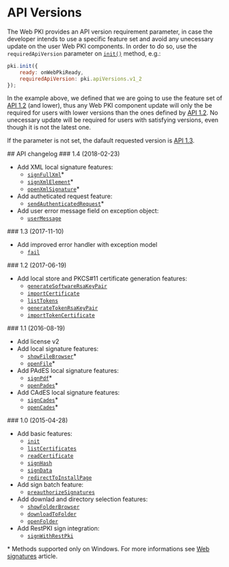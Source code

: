 # API Versions

The Web PKI provides an API version requirement parameter, in case the developer intends to use a specific feature set and avoid any unecessary update on the user Web PKI components.
In order to do so, use the `requiredApiVersion` parameter on [`init()`](https://docs.lacunasoftware.com/content/typedocs/web-pki/classes/_lacuna_web_pki_d_.lacunawebpki.html#init) method, e.g.:

```js
pki.init({
    ready: onWebPkiReady,
    requiredApiVersion: pki.apiVersions.v1_2
});
```

In the example above, we defined that we are going to use the feature set of [API 1.2](#v1-2) (and lower), thus any Web PKI component update will only the be required for users with lower versions than the ones defined by [API 1.2](#v1-2).
No unecessary update will be required for users with satisfying versions, even though it is not the latest one.

If the parameter is not set, the dafault requested version is [API 1.3](#v1-3).

<a name="changelog" />
## API changelog

<a name="v1-4" />
### 1.4 (2018-02-23)

- Add XML local signature features:
	- [`signFullXml`](https://docs.lacunasoftware.com/content/typedocs/web-pki/classes/_lacuna_web_pki_d_.lacunawebpki.html#signfullxml)&ast;
	- [`signXmlElement`](https://docs.lacunasoftware.com/content/typedocs/web-pki/classes/_lacuna_web_pki_d_.lacunawebpki.html#signxmlelement)&ast;
	- [`openXmlSignature`](https://docs.lacunasoftware.com/content/typedocs/web-pki/classes/_lacuna_web_pki_d_.lacunawebpki.html#openxmlsignature)&ast;
- Add autheticated request feature:
	- [`sendAuthenticatedRequest`](https://docs.lacunasoftware.com/content/typedocs/web-pki/classes/_lacuna_web_pki_d_.lacunawebpki.html#sendauthenticatedrequest)&ast;
- Add user error message field on exception object:
	- [`userMessage`](https://docs.lacunasoftware.com/content/typedocs/web-pki/interfaces/_lacuna_web_pki_d_.exceptionmodel.html#usermessage)


<a name="v1-3" />
### 1.3 (2017-11-10)

- Add improved error handler with exception model
	- [`fail`](https://docs.lacunasoftware.com/content/typedocs/web-pki/interfaces/_lacuna_web_pki_d_.promise.html#fail)


<a name="v1-2" />
### 1.2 (2017-06-19)

- Add local store and PKCS#11 certificate generation features:
	- [`generateSoftwareRsaKeyPair`](https://docs.lacunasoftware.com/content/typedocs/web-pki/classes/_lacuna_web_pki_d_.lacunawebpki.html#generatesoftwarersakeypair)
	- [`importCertificate`](https://docs.lacunasoftware.com/content/typedocs/web-pki/classes/_lacuna_web_pki_d_.lacunawebpki.html#importcertificate)
	- [`listTokens`](https://docs.lacunasoftware.com/content/typedocs/web-pki/classes/_lacuna_web_pki_d_.lacunawebpki.html#listtokens)
	- [`generateTokenRsaKeyPair`](https://docs.lacunasoftware.com/content/typedocs/web-pki/classes/_lacuna_web_pki_d_.lacunawebpki.html#generatetokenrsakeypair)
	- [`importTokenCertificate`](https://docs.lacunasoftware.com/content/typedocs/web-pki/classes/_lacuna_web_pki_d_.lacunawebpki.html#importtokencertificate)


<a name="v1-1" />
### 1.1 (2016-08-19)

- Add license v2
- Add local signature features:
	- [`showFileBrowser`](https://docs.lacunasoftware.com/content/typedocs/web-pki/classes/_lacuna_web_pki_d_.lacunawebpki.html#showfilebrowser)&ast;
	- [`openFile`](https://docs.lacunasoftware.com/content/typedocs/web-pki/classes/_lacuna_web_pki_d_.lacunawebpki.html#openfile)&ast;
- Add PAdES local signature features:
	- [`signPdf`](https://docs.lacunasoftware.com/content/typedocs/web-pki/classes/_lacuna_web_pki_d_.lacunawebpki.html#signpdf)&ast;
	- [`openPades`](https://docs.lacunasoftware.com/content/typedocs/web-pki/classes/_lacuna_web_pki_d_.lacunawebpki.html#openpades)&ast;
- Add CAdES local signature features:
	- [`signCades`](https://docs.lacunasoftware.com/content/typedocs/web-pki/classes/_lacuna_web_pki_d_.lacunawebpki.html#signcades)&ast;
	- [`openCades`](https://docs.lacunasoftware.com/content/typedocs/web-pki/classes/_lacuna_web_pki_d_.lacunawebpki.html#opencades)&ast;


<a name="v1-0" />
### 1.0 (2015-04-28)

- Add basic features:
	- [`init`](https://docs.lacunasoftware.com/content/typedocs/web-pki/classes/_lacuna_web_pki_d_.lacunawebpki.html#init)
	- [`listCertificates`](https://docs.lacunasoftware.com/content/typedocs/web-pki/classes/_lacuna_web_pki_d_.lacunawebpki.html#listcertificates)
	- [`readCertificate`](https://docs.lacunasoftware.com/content/typedocs/web-pki/classes/_lacuna_web_pki_d_.lacunawebpki.html#readcertificate)
	- [`signHash`](https://docs.lacunasoftware.com/content/typedocs/web-pki/classes/_lacuna_web_pki_d_.lacunawebpki.html#signhash)
	- [`signData`](https://docs.lacunasoftware.com/content/typedocs/web-pki/classes/_lacuna_web_pki_d_.lacunawebpki.html#signdata)
	- [`redirectToInstallPage`](https://docs.lacunasoftware.com/content/typedocs/web-pki/classes/_lacuna_web_pki_d_.lacunawebpki.html#redirecttoinstallpage)
- Add sign batch feature:
	- [`preauthorizeSignatures`](https://docs.lacunasoftware.com/content/typedocs/web-pki/classes/_lacuna_web_pki_d_.lacunawebpki.html#preauthorizesignatures)
- Add downlad and directory selection features:
	- [`showFolderBrowser`](https://docs.lacunasoftware.com/content/typedocs/web-pki/classes/_lacuna_web_pki_d_.lacunawebpki.html#showfolderbrowser)
	- [`downloadToFolder`](https://docs.lacunasoftware.com/content/typedocs/web-pki/classes/_lacuna_web_pki_d_.lacunawebpki.html#downloadtofolder)
	- [`openFolder`](https://docs.lacunasoftware.com/content/typedocs/web-pki/classes/_lacuna_web_pki_d_.lacunawebpki.html#openfolder)
- Add RestPKI sign integration:
	- [`signWithRestPki`](https://docs.lacunasoftware.com/content/typedocs/web-pki/classes/_lacuna_web_pki_d_.lacunawebpki.html#signwithrestpki)


 &ast; Methods supported only on Windows. For more informations see [Web signatures](../../pki-guide/web-signatures/index.md) article.